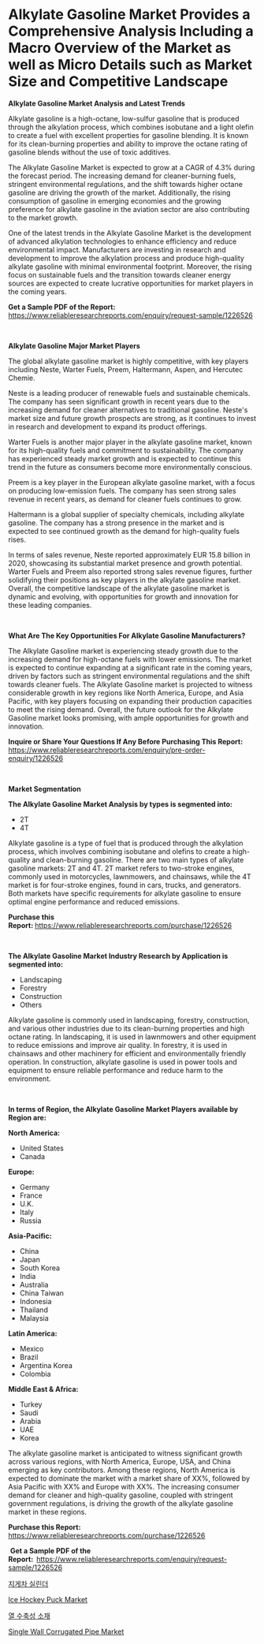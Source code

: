 <p><h1>Alkylate Gasoline Market Provides a Comprehensive Analysis Including a Macro Overview of the Market as well as Micro Details such as Market Size and Competitive Landscape</h1></p><p><strong>Alkylate Gasoline Market Analysis and Latest Trends</strong></p>
<p><p>Alkylate gasoline is a high-octane, low-sulfur gasoline that is produced through the alkylation process, which combines isobutane and a light olefin to create a fuel with excellent properties for gasoline blending. It is known for its clean-burning properties and ability to improve the octane rating of gasoline blends without the use of toxic additives.</p><p>The Alkylate Gasoline Market is expected to grow at a CAGR of 4.3% during the forecast period. The increasing demand for cleaner-burning fuels, stringent environmental regulations, and the shift towards higher octane gasoline are driving the growth of the market. Additionally, the rising consumption of gasoline in emerging economies and the growing preference for alkylate gasoline in the aviation sector are also contributing to the market growth.</p><p>One of the latest trends in the Alkylate Gasoline Market is the development of advanced alkylation technologies to enhance efficiency and reduce environmental impact. Manufacturers are investing in research and development to improve the alkylation process and produce high-quality alkylate gasoline with minimal environmental footprint. Moreover, the rising focus on sustainable fuels and the transition towards cleaner energy sources are expected to create lucrative opportunities for market players in the coming years.</p></p>
<p><strong>Get a Sample PDF of the Report:&nbsp;</strong> <a href="https://www.reliableresearchreports.com/enquiry/request-sample/1226526">https://www.reliableresearchreports.com/enquiry/request-sample/1226526</a></p>
<p>&nbsp;</p>
<p><strong>Alkylate Gasoline Major Market Players</strong></p>
<p><p>The global alkylate gasoline market is highly competitive, with key players including Neste, Warter Fuels, Preem, Haltermann, Aspen, and Hercutec Chemie. </p><p>Neste is a leading producer of renewable fuels and sustainable chemicals. The company has seen significant growth in recent years due to the increasing demand for cleaner alternatives to traditional gasoline. Neste's market size and future growth prospects are strong, as it continues to invest in research and development to expand its product offerings.</p><p>Warter Fuels is another major player in the alkylate gasoline market, known for its high-quality fuels and commitment to sustainability. The company has experienced steady market growth and is expected to continue this trend in the future as consumers become more environmentally conscious.</p><p>Preem is a key player in the European alkylate gasoline market, with a focus on producing low-emission fuels. The company has seen strong sales revenue in recent years, as demand for cleaner fuels continues to grow.</p><p>Haltermann is a global supplier of specialty chemicals, including alkylate gasoline. The company has a strong presence in the market and is expected to see continued growth as the demand for high-quality fuels rises.</p><p>In terms of sales revenue, Neste reported approximately EUR 15.8 billion in 2020, showcasing its substantial market presence and growth potential. Warter Fuels and Preem also reported strong sales revenue figures, further solidifying their positions as key players in the alkylate gasoline market. Overall, the competitive landscape of the alkylate gasoline market is dynamic and evolving, with opportunities for growth and innovation for these leading companies.</p></p>
<p>&nbsp;</p>
<p><strong>What Are The Key Opportunities For Alkylate Gasoline Manufacturers?</strong></p>
<p><p>The Alkylate Gasoline market is experiencing steady growth due to the increasing demand for high-octane fuels with lower emissions. The market is expected to continue expanding at a significant rate in the coming years, driven by factors such as stringent environmental regulations and the shift towards cleaner fuels. The Alkylate Gasoline market is projected to witness considerable growth in key regions like North America, Europe, and Asia Pacific, with key players focusing on expanding their production capacities to meet the rising demand. Overall, the future outlook for the Alkylate Gasoline market looks promising, with ample opportunities for growth and innovation.</p></p>
<p><strong>Inquire or Share Your Questions If Any Before Purchasing This Report:</strong> <a href="https://www.reliableresearchreports.com/enquiry/pre-order-enquiry/1226526">https://www.reliableresearchreports.com/enquiry/pre-order-enquiry/1226526</a></p>
<p>&nbsp;</p>
<p><strong>Market Segmentation</strong></p>
<p><strong>The Alkylate Gasoline Market Analysis by types is segmented into:</strong></p>
<p><ul><li>2T</li><li>4T</li></ul></p>
<p><p>Alkylate gasoline is a type of fuel that is produced through the alkylation process, which involves combining isobutane and olefins to create a high-quality and clean-burning gasoline. There are two main types of alkylate gasoline markets: 2T and 4T. 2T market refers to two-stroke engines, commonly used in motorcycles, lawnmowers, and chainsaws, while the 4T market is for four-stroke engines, found in cars, trucks, and generators. Both markets have specific requirements for alkylate gasoline to ensure optimal engine performance and reduced emissions.</p></p>
<p><strong>Purchase this Report:&nbsp;</strong><a href="https://www.reliableresearchreports.com/purchase/1226526">https://www.reliableresearchreports.com/purchase/1226526</a></p>
<p>&nbsp;</p>
<p><strong>The Alkylate Gasoline Market Industry Research by Application is segmented into:</strong></p>
<p><ul><li>Landscaping</li><li>Forestry</li><li>Construction</li><li>Others</li></ul></p>
<p><p>Alkylate gasoline is commonly used in landscaping, forestry, construction, and various other industries due to its clean-burning properties and high octane rating. In landscaping, it is used in lawnmowers and other equipment to reduce emissions and improve air quality. In forestry, it is used in chainsaws and other machinery for efficient and environmentally friendly operation. In construction, alkylate gasoline is used in power tools and equipment to ensure reliable performance and reduce harm to the environment.</p></p>
<p>&nbsp;</p>
<p><strong>In terms of Region, the Alkylate Gasoline Market Players available by Region are:</strong></p>
<p>
    <p> <strong> North America: </strong>
        <ul>
            <li>United States</li>
            <li>Canada</li>
        </ul>
        </p> 
    <p> <strong> Europe: </strong>
        <ul>
            <li>Germany</li>
            <li>France</li>
            <li>U.K.</li>
            <li>Italy</li>
            <li>Russia</li>
        </ul>
        </p> 
    <p> <strong> Asia-Pacific: </strong>
        <ul>
            <li>China</li>
            <li>Japan</li>
            <li>South Korea</li>
            <li>India</li>
            <li>Australia</li>
            <li>China Taiwan</li>
            <li>Indonesia</li>
            <li>Thailand</li>
            <li>Malaysia</li>
        </ul>
        </p> 
    <p> <strong> Latin America: </strong>
        <ul>
            <li>Mexico</li>
            <li>Brazil</li>
            <li>Argentina Korea</li>
            <li>Colombia</li>
        </ul>
        </p> 
    <p> <strong> Middle East & Africa: </strong>
        <ul>
            <li>Turkey</li>
            <li>Saudi</li>
            <li>Arabia</li>
            <li>UAE</li>
            <li>Korea</li>
        </ul>
    </p>
    </p>
<p><p>The alkylate gasoline market is anticipated to witness significant growth across various regions, with North America, Europe, USA, and China emerging as key contributors. Among these regions, North America is expected to dominate the market with a market share of XX%, followed by Asia Pacific with XX% and Europe with XX%. The increasing consumer demand for cleaner and high-quality gasoline, coupled with stringent government regulations, is driving the growth of the alkylate gasoline market in these regions.</p></p>
<p><strong>Purchase this Report: </strong><a href="https://www.reliableresearchreports.com/purchase/1226526">https://www.reliableresearchreports.com/purchase/1226526</a></p>
<p>&nbsp;<strong>Get a Sample PDF of the Report:&nbsp;&nbsp;</strong><a href="https://www.reliableresearchreports.com/enquiry/request-sample/1226526">https://www.reliableresearchreports.com/enquiry/request-sample/1226526</a></p>
<p><strong></strong></p>
<p><p><a href="https://medium.com/@zolajenkins98/%EC%A7%80%EA%B2%8C%EC%B0%A8-%EC%8B%A4%EB%A6%B0%EB%8D%94-%EC%8B%9C%EC%9E%A5-%EA%B7%9C%EB%AA%A8%EB%8A%94-%EA%B8%80%EB%A1%9C%EB%B2%8C-%EC%82%B0%EC%97%85%EC%97%90%EC%84%9C-%EC%B5%9C%EC%A0%81%EC%9D%98-%EB%A7%88%EC%BC%80%ED%8C%85-%EC%B1%84%EB%84%90%EC%9D%84-%EB%B3%B4%EC%97%AC%EC%A4%8D%EB%8B%88%EB%8B%A4-f3b0dac5062a">지게차 실린더</a></p><p><a href="https://issuu.com/reportprime-2/docs/ice-hockey-puck-market-size-2030.pptx">Ice Hockey Puck Market</a></p><p><a href="https://github.com/vsn7qpua81q/Market-Research-Report-List-1/blob/main/2624505190975.md">열 수축성 소재</a></p><p><a href="https://issuu.com/reportprime-2/docs/single-wall-corrugated-pipe-market-size-2030.pptx">Single Wall Corrugated Pipe Market</a></p></p>